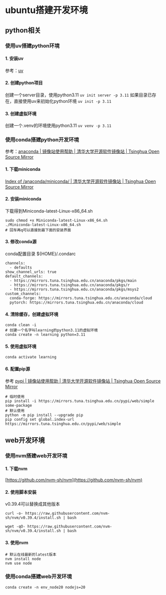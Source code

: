 # ubuntu搭建开发环境

## python相关

### 使用uv搭建python环境

#### 1. 安装uv

参考：[uv](https://docs.astral.sh/uv/)

#### 2. 创建python项目

创建一个server目录，使用python3.11
`uv init server -p 3.11`
如果目录已存在，直接使用uv来初始化python环境
`uv init -p 3.11`

#### 3. 创建虚拟环境

创建一个.venv的环境使用python3.11
`uv venv -p 3.11`

### 使用conda搭建python开发环境

参考：[anaconda | 镜像站使用帮助 | 清华大学开源软件镜像站 | Tsinghua Open Source Mirror](https://mirrors.tuna.tsinghua.edu.cn/help/anaconda/)

#### 1. 下载miniconda

[Index of /anaconda/miniconda/ | 清华大学开源软件镜像站 | Tsinghua Open Source Mirror](https://mirrors.tuna.tsinghua.edu.cn/anaconda/miniconda/)

#### 2. 安装miniconda

下载得到Miniconda-latest-Linux-x86_64.sh

```shell
sudo chmod +x Miniconda-latest-Linux-x86_64.sh
./Miniconda-latest-Linux-x86_64.sh
# 回车再q可以直接到最下面的安装界面

```

#### 3. 修改conda源

conda配置目录 ${HOME}/.condarc

```
channels:
  - defaults
show_channel_urls: true
default_channels:
  - https://mirrors.tuna.tsinghua.edu.cn/anaconda/pkgs/main
  - https://mirrors.tuna.tsinghua.edu.cn/anaconda/pkgs/r
  - https://mirrors.tuna.tsinghua.edu.cn/anaconda/pkgs/msys2
custom_channels:
  conda-forge: https://mirrors.tuna.tsinghua.edu.cn/anaconda/cloud
  pytorch: https://mirrors.tuna.tsinghua.edu.cn/anaconda/cloud
```

#### 4. 清除缓存，创建虚拟环境

```
conda clean -i
# 创建一个名字叫learning的python3.11的虚拟环境
conda create -n learning python=3.11
```

#### 5. 使用虚拟环境

```
conda activate learning
```

#### 6. 配置pip源

参考 [pypi | 镜像站使用帮助 | 清华大学开源软件镜像站 | Tsinghua Open Source Mirror](https://mirrors.tuna.tsinghua.edu.cn/help/pypi/)

```
# 临时使用
pip install -i https://mirrors.tuna.tsinghua.edu.cn/pypi/web/simple some-package
# 默认使用
python -m pip install --upgrade pip
pip config set global.index-url https://mirrors.tuna.tsinghua.edu.cn/pypi/web/simple
```

## web开发环境

### 使用nvm搭建web开发环境

#### 1. 下载nvm

[https://github.com/nvm-sh/nvm](https://github.com/nvm-sh/nvm)

#### 2. 使用脚本安装

v0.39.4可以替换成其他版本

```
curl -o- https://raw.githubusercontent.com/nvm-sh/nvm/v0.39.4/install.sh | bash

wget -qO- https://raw.githubusercontent.com/nvm-sh/nvm/v0.39.4/install.sh | bash
```

#### 3. 使用nvm

```
# 默认在线最新的latest版本
nvm install node
nvm use node
```

### 使用conda搭建web开发环境

```
conda create -n env_node20 nodejs=20
```
